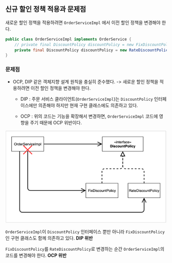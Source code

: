 ## 신규 할인 정책 적용과 문제점
새로운 할인 정책을 적용하려면 `OrderServiceImpl` 에서 이전 할인 정책을 변경해야 한다.
```java
public class OrderServiceImpl implements OrderService {
    // private final DiscountPolicy discountPolicy = new FixDiscountPolicy();
    private final DiscountPolicy discountPolicy = new RateDiscountPolicy();
}
```
### 문제점
- OCP, DIP 같은 객체지향 설계 원칙을 충실히 준수했다.
-> 새로운 할인 정책을 적용하려면 이전 할인 정책을 변경해야 한다.

    - DIP : 주문 서비스 클라이언트(`OrderServiceImpl`)는 `DiscountPolicy` 인터페이스에만 의존해야 하지만 현재 구현 클래스에도 의존하고 있다.
  
    - OCP : 위의 코드는 기능을 확장해서 변경하면, `OrderServiceImpl` 코드에 영향을 주기 때문에 OCP 위반이다.

![OrderService 문제점](/images/order-problems.png)

`OrderServiceImpl`이 `DiscountPolicy` 인터페이스 뿐만 아니라 `FixDiscountPolicy`인 구현 클래스도 함께 의존하고 있다. **DIP 위반**

`FixDiscountPolicy`를 `RateDiscountPolicy`로 변경하는 순간 `OrderServiceImpl`의 코드를 변경해야 한다. **OCP 위반**